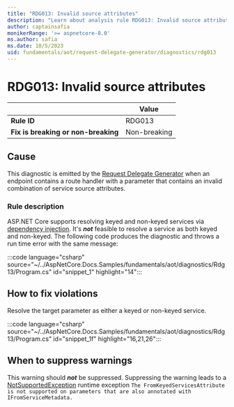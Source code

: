```yaml
---
title: "RDG013: Invalid source attributes"
description: "Learn about analysis rule RDG013: Invalid source attributes"
author: captainsafia
monikerRange: '>= aspnetcore-8.0'
ms.author: safia
ms.date: 10/5/2023
uid: fundamentals/aot/request-delegate-generator/diagnostics/rdg013
---
```

# RDG013: Invalid source attributes

<!-- UPDATE 9.0 Activate after release and INCLUDE is updated

[!INCLUDE[](~/includes/not-latest-version.md)]

-->

|                                     | Value        |
| -                                   | -            |
| **Rule ID**                         | RDG013       |
| **Fix is breaking or non-breaking** | Non-breaking |

## Cause

This diagnostic is emitted by the [Request Delegate Generator](/aspnet/core/fundamentals/aot/request-delegate-generator/rdg) when an endpoint contains a route handler with a parameter that contains an invalid combination of service source attributes.

### Rule description

ASP.NET Core supports resolving keyed and non-keyed services via [dependency injection](xref:fundamentals/dependency-injection). It's ***not*** feasible to resolve a service as both keyed and non-keyed. The following code  produces the diagnostic and throws a run time error with the same message:

:::code language="csharp" source="~/../AspNetCore.Docs.Samples/fundamentals/aot/diagnostics/Rdg13/Program.cs" id="snippet_1" highlight="14":::

## How to fix violations

Resolve the target parameter as either a keyed or non-keyed service.

:::code language="csharp" source="~/../AspNetCore.Docs.Samples/fundamentals/aot/diagnostics/Rdg13/Program.cs" id="snippet_1f" highlight="16,21,26":::

## When to suppress warnings

This warning should ***not*** be suppressed. Suppressing the warning leads to a [NotSupportedException](/dotnet/api/system.notsupportedexception) runtime exception `The FromKeyedServicesAttribute is not supported on parameters that are also annotated with IFromServiceMetadata.`
